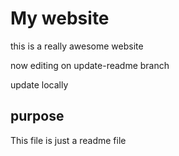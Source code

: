 # My website

this is a really awesome website 

now editing on update-readme branch

update locally

## purpose
This file is just a readme file 
